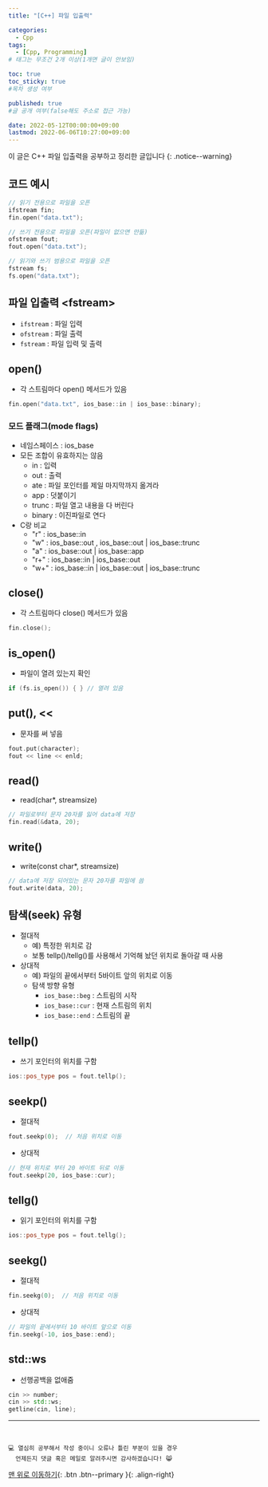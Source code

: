 ```yaml
---
title: "[C++] 파일 입출력" 

categories:
  - Cpp
tags:
  - [Cpp, Programming]
# 태그는 무조건 2개 이상(1개면 글이 안보임)

toc: true
toc_sticky: true
#목차 생성 여부

published: true
#글 공개 여부(false해도 주소로 접근 가능)

date: 2022-05-12T00:00:00+09:00
lastmod: 2022-06-06T10:27:00+09:00
---
```


이 글은 C++ 파일 입출력을 공부하고 정리한 글입니다
{: .notice--warning}

## 코드 예시
```cpp
// 읽기 전용으로 파일을 오픈
ifstream fin;
fin.open("data.txt");

// 쓰기 전용으로 파일을 오픈(파일이 없으면 만듦)
ofstream fout;
fout.open("data.txt");

// 읽기와 쓰기 범용으로 파일을 오픈
fstream fs;
fs.open("data.txt");
```

## 파일 입출력 \<fstream\>
- `ifstream` : 파일 입력
- `ofstream` : 파일 출력
- `fstream` : 파일 입력 및 출력

## open()
- 각 스트림마다 open() 메서드가 있음
```cpp
fin.open("data.txt", ios_base::in | ios_base::binary);
```

### 모드 플래그(mode flags)
- 네임스페이스 : ios_base
- 모든 조합이 유효하지는 않음
  - in : 입력
  - out : 출력
  - ate : 파일 포인터를 제일 마지막까지 옮겨라
  - app : 덧붙이기
  - trunc : 파일 열고 내용을 다 버린다
  - binary : 이진파일로 연다
- C랑 비교
  - "r" : ios_base::in
  - "w" : ios_base::out , ios_base::out \| ios_base::trunc
  - "a" : ios_base::out \| ios_base::app
  - "r+" : ios_base::in \| ios_base::out
  - "w+" : ios_base::in \| ios_base::out \| ios_base::trunc

## close()
- 각 스트림마다 close() 메서드가 있음
```cpp
fin.close();
```

## is_open()
- 파일이 열려 있는지 확인
```cpp
if (fs.is_open()) { } // 열려 있음
```

## put(), <<
- 문자를 써 넣음
```cpp
fout.put(character);
fout << line << enld;
```

## read()
- read(char*, streamsize)
```cpp
// 파일로부터 문자 20자를 잃어 data에 저장
fin.read(&data, 20);
```

## write()
- write(const char*, streamsize)
```cpp
// data에 저장 되어있는 문자 20자를 파일에 씀
fout.write(data, 20);
```

## 탐색(seek) 유형
- 절대적
  - 예) 특정한 위치로 감
  - 보통 tellp()/tellg()를 사용해서 기억해 놨던 위치로 돌아갈 때 사용
- 상대적
  - 예) 파일의 끝에서부터 5바이트 앞의 위치로 이동
  - 탐색 방향 유형
    - `ios_base::beg` : 스트림의 시작
    - `ios_base::cur` : 현재 스트림의 위치 
    - `ios_base::end` : 스트림의 끝

## tellp()
- 쓰기 포인터의 위치를 구함
```cpp
ios::pos_type pos = fout.tellp();
```

## seekp()
- 절대적
```cpp
fout.seekp(0);  // 처음 위치로 이동
```
- 상대적
```cpp
// 현재 위치로 부터 20 바이트 뒤로 이동
fout.seekp(20, ios_base::cur);
```


## tellg()
- 읽기 포인터의 위치를 구함
```cpp
ios::pos_type pos = fout.tellg();
```

## seekg()
- 절대적
```cpp
fin.seekg(0);  // 처음 위치로 이동
```
- 상대적
```cpp
// 파일의 끝에서부터 10 바이트 앞으로 이동
fin.seekg(-10, ios_base::end);
```

## std::ws
- 선행공백을 없애줌
```cpp
cin >> number;
cin >> std::ws;
getline(cin, line);
```

***
<br>

    💻 열심히 공부해서 작성 중이니 오류나 틀린 부분이 있을 경우 
      언제든지 댓글 혹은 메일로 알려주시면 감사하겠습니다! 😸

[맨 위로 이동하기](#){: .btn .btn--primary }{: .align-right}